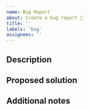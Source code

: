 ```yaml
---
name: Bug Report
about: Create a bug report 🐛
title: ''
labels: 'bug'
assignees: ''
---
```


<!-- A clear and concise description. Thanks for your contribution! -->

<!-- Please include the version you are using by typing `myst -v` and, if relevant, a debug log from running your command with option `-d` -->

## Description

## Proposed solution

## Additional notes
